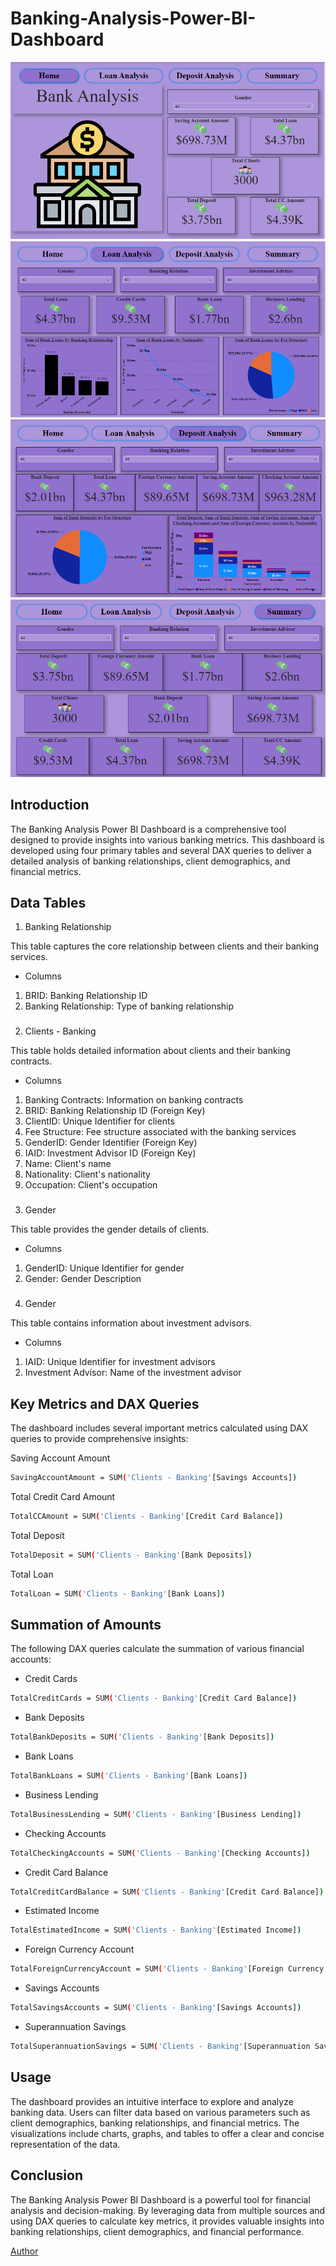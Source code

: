 # Banking-Analysis-Power-BI-Dashboard

![screenshot](Homepage.png)
![screenshot](LoanAnalysis.png)
![screenshot](DepositAnalysis.png)
![screenshot](Summary.png)


## Introduction
The Banking Analysis Power BI Dashboard is a comprehensive tool designed to provide insights into various banking metrics. This dashboard is developed using four primary tables and several DAX queries to deliver a detailed analysis of banking relationships, client demographics, and financial metrics.

## Data Tables

 1. Banking Relationship

This table captures the core relationship between clients and their banking services.

- Columns

1. BRID: Banking Relationship ID
2. Banking Relationship: Type of banking relationship


###
 2. Clients - Banking

This table holds detailed information about clients and their banking contracts.

- Columns

1. Banking Contracts: Information on banking contracts
2. BRID: Banking Relationship ID (Foreign Key)
3. ClientID: Unique Identifier for clients
4. Fee Structure: Fee structure associated with the banking services
5. GenderID: Gender Identifier (Foreign Key)
6. IAID: Investment Advisor ID (Foreign Key)
7. Name: Client's name
8. Nationality: Client's nationality
9. Occupation: Client's occupation

###
 3. Gender

This table provides the gender details of clients.

- Columns

1. GenderID: Unique Identifier for gender
2. Gender: Gender Description

###
 4. Gender

This table contains information about investment advisors.

- Columns

1. IAID: Unique Identifier for investment advisors
2. Investment Advisor: Name of the investment advisor


## Key Metrics and DAX Queries

The dashboard includes several important metrics calculated using DAX queries to provide comprehensive insights:

Saving Account Amount

```bash
SavingAccountAmount = SUM('Clients - Banking'[Savings Accounts])
```

Total Credit Card Amount

```bash
TotalCCAmount = SUM('Clients - Banking'[Credit Card Balance])
```

Total Deposit

```bash
TotalDeposit = SUM('Clients - Banking'[Bank Deposits])
```

Total Loan

```bash
TotalLoan = SUM('Clients - Banking'[Bank Loans])
```
## Summation of Amounts

The following DAX queries calculate the summation of various financial accounts:

- Credit Cards
```bash
TotalCreditCards = SUM('Clients - Banking'[Credit Card Balance])
```
- Bank Deposits
```bash
TotalBankDeposits = SUM('Clients - Banking'[Bank Deposits])
```

- Bank Loans
```bash
TotalBankLoans = SUM('Clients - Banking'[Bank Loans])
```
- Business Lending
```bash
TotalBusinessLending = SUM('Clients - Banking'[Business Lending])
```

- Checking Accounts
```bash
TotalCheckingAccounts = SUM('Clients - Banking'[Checking Accounts])
```
- Credit Card Balance
```bash
TotalCreditCardBalance = SUM('Clients - Banking'[Credit Card Balance])
```

- Estimated Income
```bash
TotalEstimatedIncome = SUM('Clients - Banking'[Estimated Income])
```
- Foreign Currency Account
```bash
TotalForeignCurrencyAccount = SUM('Clients - Banking'[Foreign Currency Account])
```

- Savings Accounts
```bash
TotalSavingsAccounts = SUM('Clients - Banking'[Savings Accounts])
```
- Superannuation Savings
```bash
TotalSuperannuationSavings = SUM('Clients - Banking'[Superannuation Savings])
```

## Usage
The dashboard provides an intuitive interface to explore and analyze banking data. Users can filter data based on various parameters such as client demographics, banking relationships, and financial metrics. The visualizations include charts, graphs, and tables to offer a clear and concise representation of the data.

## Conclusion
The Banking Analysis Power BI Dashboard is a powerful tool for financial analysis and decision-making. By leveraging data from multiple sources and using DAX queries to calculate key metrics, it provides valuable insights into banking relationships, client demographics, and financial performance.

[Author](https://github.com/pkanphade)
